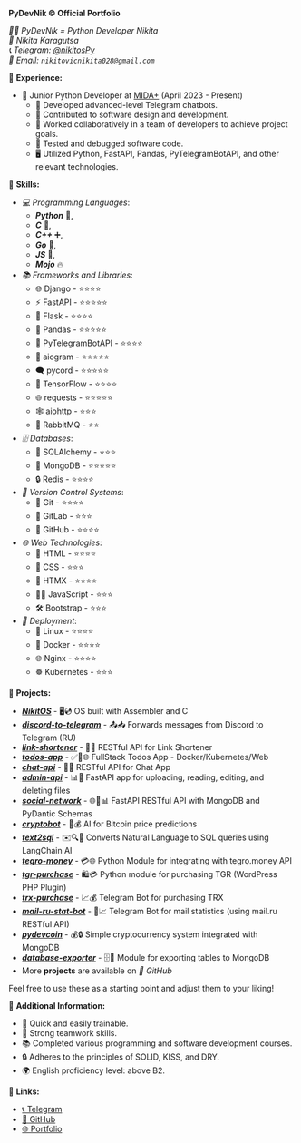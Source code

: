 **PyDevNik © Official Portfolio**

*👨‍💻 PyDevNik = Python Developer Nikita*  
*👤 Nikita Karagutsa*  
*📞 Telegram: [@nikitosPy](https://t.me/nikitosPy)*  
*📧 Email: `nikitovicnikita028@gmail.com`*

🔧 **Experience:**
- 💼 Junior Python Developer at [MIDA+](https://mida.plus) (April 2023 - Present)
  - 🤖 Developed advanced-level Telegram chatbots.
  - 🔨 Contributed to software design and development.
  - 👥 Worked collaboratively in a team of developers to achieve project goals.
  - 🐞 Tested and debugged software code.
  - 🖥️ Utilized Python, FastAPI, Pandas, PyTelegramBotAPI, and other relevant technologies.

🔧 **Skills:**
- *💻 Programming Languages*:
  - ***Python*** 🐍,
  - ***C*** 🏅,
  - ***C++*** ➕,
  - ***Go*** 📇,
  - ***JS*** 🌟,
  - ***Mojo*** 🔥
- *📚 Frameworks and Libraries*:
  - 🌐 Django - ⭐⭐⭐⭐
  - ⚡ FastAPI - ⭐⭐⭐⭐⭐
  - 🔗 Flask - ⭐⭐⭐⭐
  - 🐼 Pandas - ⭐⭐⭐⭐⭐
  - 🤖 PyTelegramBotAPI - ⭐⭐⭐⭐
  - 💬 aiogram - ⭐⭐⭐⭐⭐
  - 🗨 pycord - ⭐⭐⭐⭐⭐
  - 🧠 TensorFlow - ⭐⭐⭐⭐
  - 🌐 requests - ⭐⭐⭐⭐⭐
  - 🕸️ aiohttp - ⭐⭐⭐
  - 🐰 RabbitMQ - ⭐⭐
- *🗄️ Databases*:
  - 💽 SQLAlchemy - ⭐⭐⭐
  - 🍃 MongoDB - ⭐⭐⭐⭐⭐
  - 🔒 Redis - ⭐⭐⭐⭐
- *📂 Version Control Systems*:
  - 🌲 Git - ⭐⭐⭐⭐
  - 🦊 GitLab - ⭐⭐⭐
  - 🐙 GitHub - ⭐⭐⭐⭐
- *🌐 Web Technologies*:
  - 📃 HTML - ⭐⭐⭐⭐
  - 🎨 CSS - ⭐⭐⭐
  - 📡 HTMX - ⭐⭐⭐⭐
  - ✍🏻 JavaScript - ⭐⭐⭐
  - 🛠️ Bootstrap - ⭐⭐⭐
- *🚀 Deployment*:
  - 🐧 Linux - ⭐⭐⭐⭐
  - 🐳 Docker - ⭐⭐⭐⭐
  - 🌐 Nginx - ⭐⭐⭐⭐
  - ☸️ Kubernetes - ⭐⭐⭐

🔧 **Projects:**
- ***[NikitOS](https://github.com/PyDevNik/NikitOS)*** - 🖥️💿 OS built with Assembler and C
- ***[discord-to-telegram](https://github.com/PyDevNik/discord-to-telegram)*** - 📤📥 Forwards messages from Discord to Telegram (RU)
- ***[link-shortener](https://github.com/PyDevNik/link-shortener)*** - 🔗🌐 RESTful API for Link Shortener
- ***[todos-app](https://github.com/PyDevNik/todos-app)*** - ✅📝🌐 FullStack Todos App - Docker/Kubernetes/Web
- ***[chat-api](https://github.com/PyDevNik/chat-api)*** - 💬🌐 RESTful API for Chat App
- ***[admin-api](https://github.com/PyDevNik/admin-api)*** - 📊📂 FastAPI app for uploading, reading, editing, and deleting files
- ***[social-network](https://github.com/PyDevNik/social-network)*** - 🌐🤝📊 FastAPI RESTful API with MongoDB and PyDantic Schemas
- ***[cryptobot](https://github.com/PyDevNik/cryptobot)*** - 🤖💰 AI for Bitcoin price predictions
- ***[text2sql](https://github.com/PyDevNik/text2sql)*** - ✉️🔍💼 Converts Natural Language to SQL queries using LangChain AI
- ***[tegro-money](https://github.com/PyDevNik/tegro-money)*** - 💳🌐 Python Module for integrating with tegro.money API
- ***[tgr-purchase](https://github.com/PyDevNik/tgr-purchase)*** - 🛍️💳 Python module for purchasing TGR (WordPress PHP Plugin)
- ***[trx-purchase](https://github.com/PyDevNik/trx-purchase)*** - 📈💰 Telegram Bot for purchasing TRX
- ***[mail-ru-stat-bot](https://github.com/PyDevNik/mail-ru-stat-bot)*** - 📮📈 Telegram Bot for mail statistics (using mail.ru RESTful API)
- ***[pydevcoin](https://github.com/PyDevNik/pydevcoin)*** - 💰🔒 Simple cryptocurrency system integrated with MongoDB
- ***[database-exporter](https://github.com/PyDevNik/database-exporter)*** - 🗄️💾 Module for exporting tables to MongoDB
- More **projects** are available on *🐙 GitHub*

Feel free to use these as a starting point and adjust them to your liking!

🔧 **Additional Information:**
- 🎯 Quick and easily trainable.
- 👥 Strong teamwork skills.
- 📚 Completed various programming and software development courses.
- 🔒 Adheres to the principles of SOLID, KISS, and DRY.
- 🌍 English proficiency level: above B2.

🔗 **Links:**
- [📞 Telegram](https://t.me/nikitosPy)
- [🐙 GitHub](https://github.com/PyDevNik)
- [🌐 Portfolio](https://PyDevNik.github.io)
